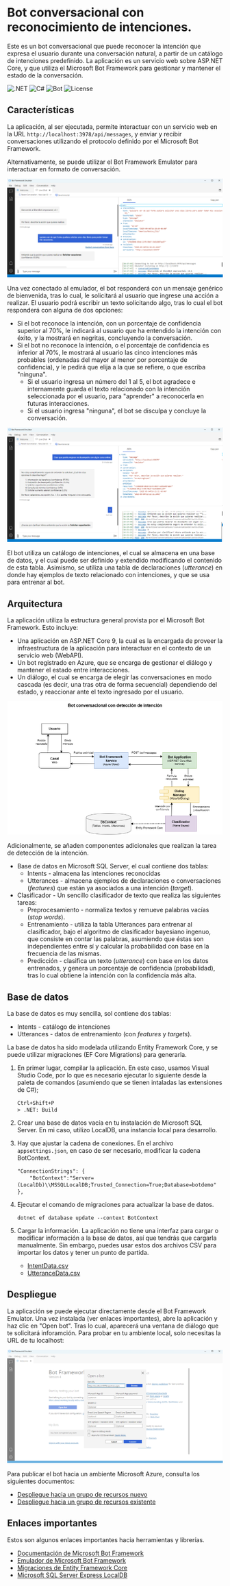 # Bot conversacional con reconocimiento de intenciones.

Este es un bot conversacional que puede reconocer la intención que expresa el usuario durante una conversación natural, a partir de un catálogo de intenciones predefinido. La aplicación es un servicio web sobre ASP.NET Core, y que utiliza el Microsoft Bot Framework para gestionar y mantener el estado de la conversación.

![.NET](https://img.shields.io/badge/.NET-9.0-512BD4?logo=dotnet)
![C#](https://img.shields.io/badge/C%23-13.0-239120?logo=c-sharp)
![Bot](https://img.shields.io/badge/Microsoft_Bot_Framework-0078D4?logo=dependabot&logoColor=white)
![License](https://img.shields.io/badge/License-MIT-green)

## Características

La aplicación, al ser ejecutada, permite interactuar con un servicio web en la URL ```http://localhost:3978/api/messages```, y enviar y recibir conversaciones utilizando el protocolo definido por el Microsoft Bot Framework. 

Alternativamente, se puede utilizar el Bot Framework Emulator para interactuar en formato de conversación.

![Img-1](docs/bot_confident.png)

Una vez conectado al emulador, el bot responderá con un mensaje genérico de bienvenida, tras lo cual, le solicitará al usuario que ingrese una acción a realizar. El usuario podrá escribir un texto solicitando algo, tras lo cual el bot responderá con alguna de dos opciones: 

* Si el bot reconoce la intención, con un porcentaje de confidencia superior al 70%, le indicará al usuario que ha entendido la intención con éxito, y la mostrará en negritas, concluyendo la conversación.
* Si el bot no reconoce la intención, o el porcentaje de confidencia es inferior al 70%, le mostrará al usuario las cinco intenciones más probables (ordenadas del mayor al menor por porcentaje de confidencia), y le pedirá que elija a la que se refiere, o que escriba "ninguna". 
    - Si el usuario ingresa un número del 1 al 5, el bot agradece e internamente guarda el texto relacionado con la intención seleccionada por el usuario, para "aprender" a reconocerla en futuras interacciones. 
    - Si el usuario ingresa "ninguna", el bot se disculpa y concluye la conversación. 

![Img-2](docs/bot_nonconfident.png)

El bot utiliza un catálogo de intenciones, el cual se almacena en una base de datos, y el cual puede ser definido y extendido modificando el contenido de esta tabla. Asimismo, se utiliza una tabla de declaraciones (_utterance_) en donde hay ejemplos de texto relacionado con intenciones, y que se usa para entrenar al bot. 

## Arquitectura

La aplicación utiliza la estructura general provista por el Microsoft Bot Framework. Esto incluye:

* Una aplicación en ASP.NET Core 9, la cual es la encargada de proveer la infraestructura de la aplicación para interactuar en el contexto de un servicio web (WebAPI). 
* Un bot registrado en Azure, que se encarga de gestionar el diálogo y mantener el estado entre interacciones. 
* Un diálogo, el cual se encarga de elegir las conversaciones en modo cascada (es decir, una tras otra de forma secuencial) dependiendo del estado, y reaccionar ante el texto ingresado por el usuario. 

![Img-3](docs/architecture.png)

Adicionalmente, se añaden componentes adicionales que realizan la tarea de detección de la intención. 

* Base de datos en Microsoft SQL Server, el cual contiene dos tablas:
    - Intents - almacena las intenciones reconocidas
    - Utterances - almacena ejemplos de declaraciones o conversaciones (_features_) que están ya asociados a una intención (_target_). 
* Clasificador - Un sencillo clasificador de texto que realiza las siguientes tareas:
    - Preprocesamiento - normaliza textos y remueve palabras vacías (_stop words_).
    - Entrenamiento - utiliza la tabla Utterances para entrenar al clasificador, bajo el algoritmo de clasificador bayesiano ingenuo, que consiste en contar las palabras, asumiendo que éstas son independientes entre sí y calcular la probabilidad con base en la frecuencia de las mismas. 
    - Predicción - clasifica un texto (_utterance_) con base en los datos entrenados, y genera un porcentaje de confidencia (probabilidad), tras lo cual obtiene la intención con la confidencia más alta. 

## Base de datos

La base de datos es muy sencilla, sol contiene dos tablas: 

* Intents - catálogo de intenciones
* Utterances - datos de entrenamiento (con _features_ y _targets_).

La base de datos ha sido modelada utilizando Entity Framework Core, y se puede utilizar migraciones (EF Core Migrations) para generarla. 

1. En primer lugar, compilar la aplicación. En este caso, usamos Visual Studio Code, por lo que es necesario ejecutar lo siguiente desde la paleta de comandos (asumiendo que se tienen intaladas las extensiones de C#);

    ```
    Ctrl+Shift+P
    > .NET: Build
    ```

2. Crear una base de datos vacía en tu instalación de Microsoft SQL Server. En mi caso, utilizo LocalDB, una instancia local para desarrollo. 

3. Hay que ajustar la cadena de conexiones. En el archivo ``appsettings.json``, en caso de ser necesario, modificar la cadena BotContext. 

    ```
    "ConnectionStrings": {
        "BotContext":"Server=(LocalDb)\\MSSQLLocalDB;Trusted_Connection=True;Database=botdemo"
    },
    ```

4. Ejecutar el comando de migraciones para actualizar la base de datos. 

    ```
    dotnet ef database update --context BotContext
    ```

5. Cargar la información. La aplicación no tiene una interfaz para cargar o modificar información a la base de datos, así que tendrás que cargarla manualmente. Sin embargo, puedes usar estos dos archivos CSV para importar los datos y tener un punto de partida. 
    - [IntentData.csv](data/IntentData.csv)
    - [UtteranceData.csv](data/UtteranceData.csv)

## Despliegue

La aplicación se puede ejecutar directamente desde el Bot Framework Emulator. Una vez instalada (ver enlaces importantes), abre la aplicación y haz clic en "Open bot". Tras lo cual, aparecerá una ventana de diálogo que te solicitará inforamción. Para probar en tu ambiente local, solo necesitas la URL de tu localhost: 

![](docs/bot_connect.png)

Para publicar el bot hacia un ambiente Microsoft Azure, consulta los siguientes documentos:

* [Despliegue hacia un grupo de recursos nuevo](IntentBot/DeploymentTemplates/DeployWithNewResourceGroup/readme.md)
* [Despliegue hacia un grupo de recursos existente](IntentBot/DeploymentTemplates/DeployUseExistResourceGroup/readme.md)

## Enlaces importantes

Estos son algunos enlaces importantes hacia herramientas y librerías. 

* [Documentación de Microsoft Bot Framework](https://learn.microsoft.com/en-us/azure/bot-service/index-bf-sdk?view=azure-bot-service-4.0)
* [Emulador de Microsoft Bot Framework](https://github.com/microsoft/BotFramework-Emulator)
* [Migraciones de Entity Framework Core](https://learn.microsoft.com/en-us/ef/core/managing-schemas/migrations/?tabs=dotnet-core-cli)
* [Microsoft SQL Server Express LocalDB](https://learn.microsoft.com/en-us/sql/database-engine/configure-windows/sql-server-express-localdb?view=sql-server-ver17)